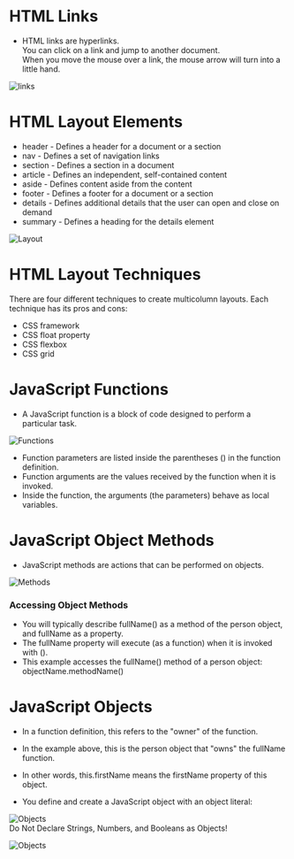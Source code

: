 # HTML Links  
+ HTML links are hyperlinks.  
You can click on a link and jump to another document.  
When you move the mouse over a link, the mouse arrow will turn into a little hand.

![links](https://www.wikihow.com/images/thumb/3/37/Create-a-Link-With-Simple-HTML-Programming-Step-2-Version-3.jpg/v4-460px-Create-a-Link-With-Simple-HTML-Programming-Step-2-Version-3.jpg)

# HTML Layout Elements    
+ header - Defines a header for a document or a section  
+ nav - Defines a set of navigation links  
+ section - Defines a section in a document  
+ article - Defines an independent, self-contained content  
+ aside - Defines content aside from the content  
+ footer - Defines a footer for a document or a section  
+ details - Defines additional details that the user can open and close on demand  
+ summary - Defines a heading for the details element

![Layout](https://lh3.googleusercontent.com/proxy/Bh6XDyl5hmmw6bLaQmDiA0E80BCm8iUtvYL7wKlGQlPar55AB0dC16dG3XYED6S3ueBe6icwGK2zMFJpfkAxO95qUA4CdygYjCHeyXzLK2k9wppLvw)

# HTML Layout Techniques  
There are four different techniques to create multicolumn layouts. Each technique has its pros and cons:
+ CSS framework  
+ CSS float property  
+ CSS flexbox  
+ CSS grid  

# JavaScript Functions  
+ A JavaScript function is a block of code designed to perform a particular task.  

![Functions](https://miro.medium.com/max/732/1*DBg85yAZexDLyxr6G1rAiQ.png)

+ Function parameters are listed inside the parentheses () in the function definition.  
+ Function arguments are the values received by the function when it is invoked.  
+ Inside the function, the arguments (the parameters) behave as local variables.

# JavaScript Object Methods  
+ JavaScript methods are actions that can be performed on objects.  

![Methods](https://cdn-media-1.freecodecamp.org/images/0*qBKsVujrVAl6xOLe.png)  

### Accessing Object Methods  
+ You will typically describe fullName() as a method of the person object, and fullName as a property.  
+ The fullName property will execute (as a function) when it is invoked with ().  
+ This example accesses the fullName() method of a person object:  
 objectName.methodName()  
 
 # JavaScript Objects  
 
+ In a function definition, this refers to the "owner" of the function.  
+ In the example above, this is the person object that "owns" the fullName function.  
+ In other words, this.firstName means the firstName property of this object.  



+ You define and create a JavaScript object with an object literal:  

![Objects](https://cdn.ttgtmedia.com/rms/onlineImages/Java_const_keyword.jpg)  
Do Not Declare Strings, Numbers, and Booleans as Objects!  

 
 ![Objects](https://slideplayer.com/slide/17811123/106/images/81/Objects+Do+Not+Declare+Strings%2C+Numbers%2C+and+Booleans+as+Objects%21.jpg)  



